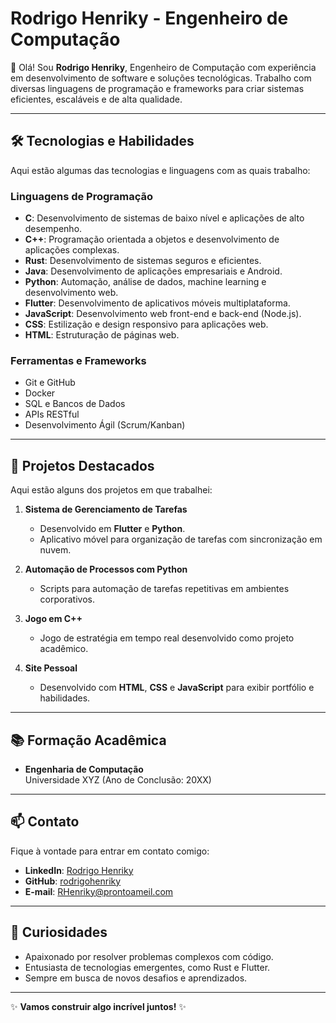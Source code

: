 # Rodrigo Henriky - Engenheiro de Computação

👋 Olá! Sou **Rodrigo Henriky**, Engenheiro de Computação com experiência em desenvolvimento de software e soluções tecnológicas. Trabalho com diversas linguagens de programação e frameworks para criar sistemas eficientes, escaláveis e de alta qualidade.

---

## 🛠️ Tecnologias e Habilidades

Aqui estão algumas das tecnologias e linguagens com as quais trabalho:

### Linguagens de Programação
- **C**: Desenvolvimento de sistemas de baixo nível e aplicações de alto desempenho.
- **C++**: Programação orientada a objetos e desenvolvimento de aplicações complexas.
- **Rust**: Desenvolvimento de sistemas seguros e eficientes.
- **Java**: Desenvolvimento de aplicações empresariais e Android.
- **Python**: Automação, análise de dados, machine learning e desenvolvimento web.
- **Flutter**: Desenvolvimento de aplicativos móveis multiplataforma.
- **JavaScript**: Desenvolvimento web front-end e back-end (Node.js).
- **CSS**: Estilização e design responsivo para aplicações web.
- **HTML**: Estruturação de páginas web.

### Ferramentas e Frameworks
- Git e GitHub
- Docker
- SQL e Bancos de Dados
- APIs RESTful
- Desenvolvimento Ágil (Scrum/Kanban)

---

## 🚀 Projetos Destacados

Aqui estão alguns dos projetos em que trabalhei:

1. **Sistema de Gerenciamento de Tarefas**  
   - Desenvolvido em **Flutter** e **Python**.
   - Aplicativo móvel para organização de tarefas com sincronização em nuvem.

2. **Automação de Processos com Python**  
   - Scripts para automação de tarefas repetitivas em ambientes corporativos.

3. **Jogo em C++**  
   - Jogo de estratégia em tempo real desenvolvido como projeto acadêmico.

4. **Site Pessoal**  
   - Desenvolvido com **HTML**, **CSS** e **JavaScript** para exibir portfólio e habilidades.

---

## 📚 Formação Acadêmica

- **Engenharia de Computação**  
  Universidade XYZ (Ano de Conclusão: 20XX)

---

## 📫 Contato

Fique à vontade para entrar em contato comigo:

- **LinkedIn**: [Rodrigo Henriky](https://https://www.linkedin.com/in/rodrigo-henriky/)  
- **GitHub**: [rodrigohenriky](https://https://github.com/rhenriky)  
- **E-mail**: RHenriky@prontoameil.com  

---

## 🌟 Curiosidades

- Apaixonado por resolver problemas complexos com código.
- Entusiasta de tecnologias emergentes, como Rust e Flutter.
- Sempre em busca de novos desafios e aprendizados.

---

✨ **Vamos construir algo incrível juntos!** ✨
